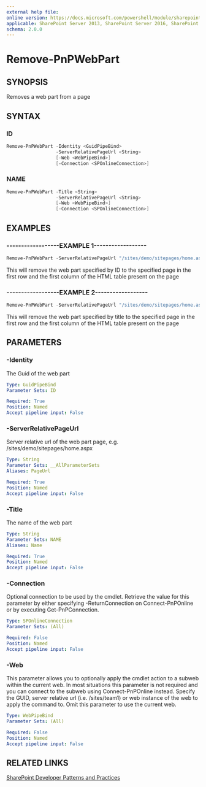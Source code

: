 ```yaml
---
external help file:
online version: https://docs.microsoft.com/powershell/module/sharepoint-pnp/remove-pnpwebpart
applicable: SharePoint Server 2013, SharePoint Server 2016, SharePoint Server 2019, SharePoint Online
schema: 2.0.0
---
```

# Remove-PnPWebPart

## SYNOPSIS
Removes a web part from a page

## SYNTAX 

### ID
```powershell
Remove-PnPWebPart -Identity <GuidPipeBind>
                  -ServerRelativePageUrl <String>
                  [-Web <WebPipeBind>]
                  [-Connection <SPOnlineConnection>]
```

### NAME
```powershell
Remove-PnPWebPart -Title <String>
                  -ServerRelativePageUrl <String>
                  [-Web <WebPipeBind>]
                  [-Connection <SPOnlineConnection>]
```

## EXAMPLES

### ------------------EXAMPLE 1------------------
```powershell
Remove-PnPWebPart -ServerRelativePageUrl "/sites/demo/sitepages/home.aspx" -Identity a2875399-d6ff-43a0-96da-be6ae5875f82
```

This will remove the web part specified by ID to the specified page in the first row and the first column of the HTML table present on the page

### ------------------EXAMPLE 2------------------
```powershell
Remove-PnPWebPart -ServerRelativePageUrl "/sites/demo/sitepages/home.aspx" -Title MyWebpart
```

This will remove the web part specified by title to the specified page in the first row and the first column of the HTML table present on the page

## PARAMETERS

### -Identity
The Guid of the web part

```yaml
Type: GuidPipeBind
Parameter Sets: ID

Required: True
Position: Named
Accept pipeline input: False
```

### -ServerRelativePageUrl
Server relative url of the web part page, e.g. /sites/demo/sitepages/home.aspx

```yaml
Type: String
Parameter Sets: __AllParameterSets
Aliases: PageUrl

Required: True
Position: Named
Accept pipeline input: False
```

### -Title
The name of the web part

```yaml
Type: String
Parameter Sets: NAME
Aliases: Name

Required: True
Position: Named
Accept pipeline input: False
```

### -Connection
Optional connection to be used by the cmdlet. Retrieve the value for this parameter by either specifying -ReturnConnection on Connect-PnPOnline or by executing Get-PnPConnection.

```yaml
Type: SPOnlineConnection
Parameter Sets: (All)

Required: False
Position: Named
Accept pipeline input: False
```

### -Web
This parameter allows you to optionally apply the cmdlet action to a subweb within the current web. In most situations this parameter is not required and you can connect to the subweb using Connect-PnPOnline instead. Specify the GUID, server relative url (i.e. /sites/team1) or web instance of the web to apply the command to. Omit this parameter to use the current web.

```yaml
Type: WebPipeBind
Parameter Sets: (All)

Required: False
Position: Named
Accept pipeline input: False
```

## RELATED LINKS

[SharePoint Developer Patterns and Practices](https://aka.ms/sppnp)
